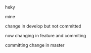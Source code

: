 heky


mine

change
in develop but not committed


now changing in feature and commiting

committing change in master